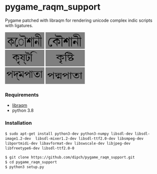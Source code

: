 # pygame_raqm_support

Pygame patched with libraqm for rendering unicode complex indic scripts with ligatures.



<img src="pygame-1.9.3/examples/aa.png" width="130" height="55"> <img src="pygame-1.9.3/examples/ab.png" width="130" height="55">
<br>
<img src="pygame-1.9.3/examples/ba.png" width="130" height="55"> <img src="pygame-1.9.3/examples/bb.png" width="130" height="55">
<br>
<img src="pygame-1.9.3/examples/ca.png" width="130" height="55"> <img src="pygame-1.9.3/examples/cc.png" width="130" height="55">


### Requirements

* [libraqm](https://github.com/HOST-Oman/libraqm)
* python 3.8

### Installation

```
$ sudo apt-get install python3-dev python3-numpy libsdl-dev libsdl-image1.2-dev  libsdl-mixer1.2-dev libsdl-ttf2.0-dev libsmpeg-dev libportmidi-dev libavformat-dev libswscale-dev libjpeg-dev libfreetype6-dev libsdl-ttf2.0-0
```

```
$ git clone https://github.com/dipch/pygame_raqm_support.git
$ cd pygame_raqm_support
$ python3 setup.py
```
